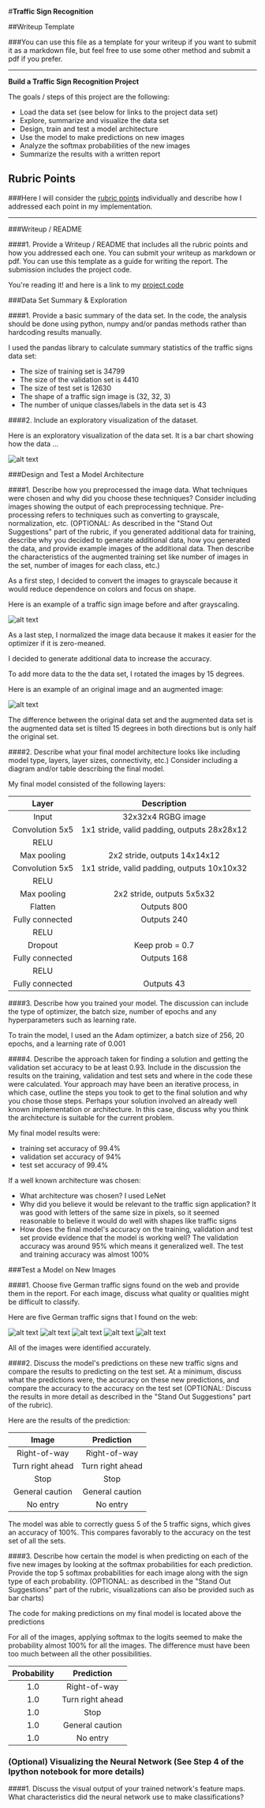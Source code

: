 #**Traffic Sign Recognition** 

##Writeup Template

###You can use this file as a template for your writeup if you want to submit it as a markdown file, but feel free to use some other method and submit a pdf if you prefer.

---

**Build a Traffic Sign Recognition Project**

The goals / steps of this project are the following:
* Load the data set (see below for links to the project data set)
* Explore, summarize and visualize the data set
* Design, train and test a model architecture
* Use the model to make predictions on new images
* Analyze the softmax probabilities of the new images
* Summarize the results with a written report


[//]: # (Image References)

[image1]: ./examples/visualization.png "Visualization"
[image2]: ./examples/gray.png "Grayscaling"
[image3]: ./examples/rotated.png "Rotated"
[image4]: ./examples/0.jpg "Traffic Sign 1"
[image5]: ./examples/1.jpg "Traffic Sign 2"
[image6]: ./examples/2.jpg "Traffic Sign 3"
[image7]: ./examples/3.jpg "Traffic Sign 4"
[image8]: ./examples/4.jpg "Traffic Sign 5"

## Rubric Points
###Here I will consider the [rubric points](https://review.udacity.com/#!/rubrics/481/view) individually and describe how I addressed each point in my implementation.  

---
###Writeup / README

####1. Provide a Writeup / README that includes all the rubric points and how you addressed each one. You can submit your writeup as markdown or pdf. You can use this template as a guide for writing the report. The submission includes the project code.

You're reading it! and here is a link to my [project code](https://github.com/andguzman08/Traffic-Sign-Classifier/blob/master/Traffic_Sign_Classifier.ipynb)

###Data Set Summary & Exploration

####1. Provide a basic summary of the data set. In the code, the analysis should be done using python, numpy and/or pandas methods rather than hardcoding results manually.

I used the pandas library to calculate summary statistics of the traffic
signs data set:

* The size of training set is 34799
* The size of the validation set is 4410
* The size of test set is 12630
* The shape of a traffic sign image is (32, 32, 3)
* The number of unique classes/labels in the data set is 43

####2. Include an exploratory visualization of the dataset.

Here is an exploratory visualization of the data set. It is a bar chart showing how the data ...

![alt text][image1]

###Design and Test a Model Architecture

####1. Describe how you preprocessed the image data. What techniques were chosen and why did you choose these techniques? Consider including images showing the output of each preprocessing technique. Pre-processing refers to techniques such as converting to grayscale, normalization, etc. (OPTIONAL: As described in the "Stand Out Suggestions" part of the rubric, if you generated additional data for training, describe why you decided to generate additional data, how you generated the data, and provide example images of the additional data. Then describe the characteristics of the augmented training set like number of images in the set, number of images for each class, etc.)

As a first step, I decided to convert the images to grayscale because it would reduce dependence on colors and focus on shape.

Here is an example of a traffic sign image before and after grayscaling.

![alt text][image2]

As a last step, I normalized the image data because it makes it easier for the optimizer if it is zero-meaned.

I decided to generate additional data to increase the accuracy.

To add more data to the the data set, I rotated the images by 15 degrees.

Here is an example of an original image and an augmented image:

![alt text][image3]

The difference between the original data set and the augmented data set is the augmented data set is tilted 15 degrees in both directions but is only half the original set.


####2. Describe what your final model architecture looks like including model type, layers, layer sizes, connectivity, etc.) Consider including a diagram and/or table describing the final model.

My final model consisted of the following layers:

| Layer         		|     Description	        					| 
|:---------------------:|:---------------------------------------------:| 
| Input         		| 32x32x4 RGBG image   							| 
| Convolution 5x5     	| 1x1 stride, valid padding, outputs 28x28x12 	|
| RELU					|												|
| Max pooling	      	| 2x2 stride,  outputs 14x14x12 				|
| Convolution 5x5     	| 1x1 stride, valid padding, outputs 10x10x32 	|
| RELU					|												|
| Max pooling	      	| 2x2 stride,  outputs 5x5x32 					|
| Flatten 				| Outputs 800									|
| Fully connected		| Outputs 240									|
| RELU					|												|
| Dropout				| Keep prob = 0.7								|
| Fully connected		| Outputs 168									|
| RELU					|												|
| Fully connected		| Outputs 43									|
 


####3. Describe how you trained your model. The discussion can include the type of optimizer, the batch size, number of epochs and any hyperparameters such as learning rate.

To train the model, I used an the Adam optimizer, a batch size of 256, 20 epochs, and a learning rate of 0.001

####4. Describe the approach taken for finding a solution and getting the validation set accuracy to be at least 0.93. Include in the discussion the results on the training, validation and test sets and where in the code these were calculated. Your approach may have been an iterative process, in which case, outline the steps you took to get to the final solution and why you chose those steps. Perhaps your solution involved an already well known implementation or architecture. In this case, discuss why you think the architecture is suitable for the current problem.

My final model results were:
* training set accuracy of 99.4%
* validation set accuracy of 94% 
* test set accuracy of 99.4%


If a well known architecture was chosen:
* What architecture was chosen?
I used LeNet
* Why did you believe it would be relevant to the traffic sign application?
It was good with letters of the same size in pixels, so it seemed reasonable to believe it would do well with shapes like traffic signs
* How does the final model's accuracy on the training, validation and test set provide evidence that the model is working well?
The validation accuracy was around 95% which means it generalized well. The test and training accuracy was almost 100%
 

###Test a Model on New Images

####1. Choose five German traffic signs found on the web and provide them in the report. For each image, discuss what quality or qualities might be difficult to classify.

Here are five German traffic signs that I found on the web:

![alt text][image4] ![alt text][image5] ![alt text][image6] 
![alt text][image7] ![alt text][image8]

All of the images were identified accurately.

####2. Discuss the model's predictions on these new traffic signs and compare the results to predicting on the test set. At a minimum, discuss what the predictions were, the accuracy on these new predictions, and compare the accuracy to the accuracy on the test set (OPTIONAL: Discuss the results in more detail as described in the "Stand Out Suggestions" part of the rubric).

Here are the results of the prediction:

| Image			        |     Prediction								| 
|:---------------------:|:---------------------------------------------:| 
| Right-of-way    		| Right-of-way   								| 
| Turn right ahead	    | Turn right ahead 								|
| Stop					| Stop											|
| General caution		| General caution				 				|
| No entry				| No entry			 							|


The model was able to correctly guess 5 of the 5 traffic signs, which gives an accuracy of 100%. This compares favorably to the accuracy on the test set of all the sets.

####3. Describe how certain the model is when predicting on each of the five new images by looking at the softmax probabilities for each prediction. Provide the top 5 softmax probabilities for each image along with the sign type of each probability. (OPTIONAL: as described in the "Stand Out Suggestions" part of the rubric, visualizations can also be provided such as bar charts)

The code for making predictions on my final model is located above the predictions

For all of the images, applying softmax to the logits seemed to make the probability almost 100% for all the images. The difference must have been too much between all the other possibilities.

| Probability         	|     Prediction	        					| 
|:---------------------:|:---------------------------------------------:| 
| 1.0					| Right-of-way   								| 
| 1.0					| Turn right ahead 								|
| 1.0					| Stop											|
| 1.0					| General caution				 				|
| 1.0					| No entry			 							|



### (Optional) Visualizing the Neural Network (See Step 4 of the Ipython notebook for more details)
####1. Discuss the visual output of your trained network's feature maps. What characteristics did the neural network use to make classifications?


